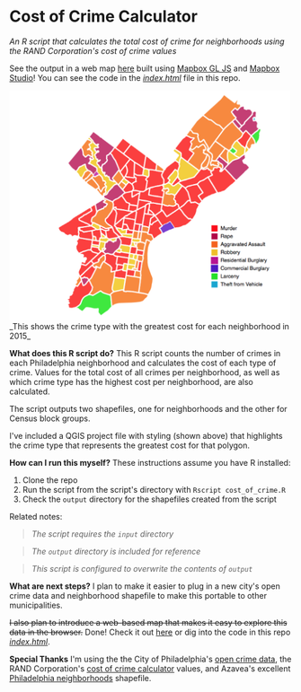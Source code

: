 # Cost of Crime Calculator
_An R script that calculates the total cost of crime for neighborhoods using the RAND Corporation's cost of crime values_

See the output in a web map [here](https://chipkoziara.github.io/crime_costs/) built using <a href="https://www.mapbox.com/mapbox-gl-js/api/">Mapbox GL JS</a> and <a href="https://www.mapbox.com/mapbox-studio/">Mapbox Studio</a>! You can see the code in the <em><a href="https://github.com/chipkoziara/crime_costs/blob/master/index.html">index.html</a></em> file in this repo.

<img src="img/phl.png" width="500px" alt="Cost of Crime for Philadelphia Neighborhoods">
<br>_This shows the crime type with the greatest cost for each neighborhood in 2015_

**What does this R script do?**
This R script counts the number of crimes in each Philadelphia neighborhood and calculates the cost of each type of crime. Values for the total cost of all crimes per neighborhood, as well as which crime type has the highest cost per neighborhood, are also calculated.

The script outputs two shapefiles, one for neighborhoods and the other for Census block groups.

I've included a QGIS project file with styling (shown above) that highlights the crime type that represents the greatest cost for that polygon.

**How can I run this myself?**
These instructions assume you have R installed:

1. Clone the repo
2. Run the script from the script's directory with `Rscript cost_of_crime.R`
3. Check the `output` directory for the shapefiles created from the script

Related notes:
>_The script requires the `input` directory_

>_The `output` directory is included for reference_

>_This script is configured to overwrite the contents of `output`_

**What are next steps?**
I plan to make it easier to plug in a new city's open crime data and neighborhood shapefile to make this portable to other municipalities.

~~I also plan to introduce a web-based map that makes it easy to explore this data in the browser.~~ Done! Check it out <a href="https://chipkoziara.github.io/crime_costs/">here</a> or dig into the code in this repo <em><a href="https://github.com/chipkoziara/crime_costs/blob/master/index.html">index.html</a></em>.

**Special Thanks**
I'm using the the City of Philadelphia's [open crime data](https://www.opendataphilly.org/dataset/crime-incidents), the RAND Corporation's [cost of crime calculator](http://www.rand.org/jie/justice-policy/centers/quality-policing/cost-of-crime.html) values, and Azavea's excellent [Philadelphia neighborhoods](https://github.com/azavea/geo-data/tree/master/Neighborhoods_Philadelphia) shapefile.


